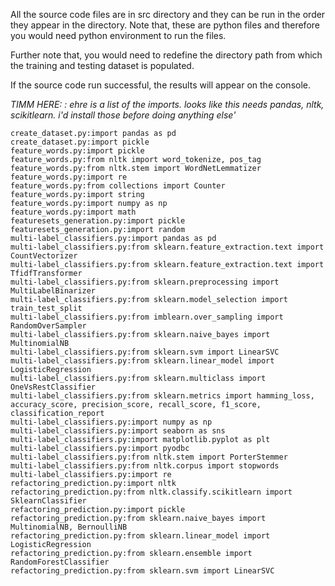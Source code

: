 All the source code files are in src directory and they can be run in the order they appear in the directory. Note that, these are python files and therefore you would need python environment to run the files.

Further note that, you would need to redefine the directory path from which the training and testing dataset is populated.

If the source code run successful, the results will appear on the console.  

_TIMM HERE: : ehre is a list of the imports. looks like this needs pandas, nltk, scikitlearn. i'd install those before doing anything else'_

```
create_dataset.py:import pandas as pd
create_dataset.py:import pickle
feature_words.py:import pickle
feature_words.py:from nltk import word_tokenize, pos_tag
feature_words.py:from nltk.stem import WordNetLemmatizer
feature_words.py:import re
feature_words.py:from collections import Counter
feature_words.py:import string
feature_words.py:import numpy as np
feature_words.py:import math
featuresets_generation.py:import pickle
featuresets_generation.py:import random
multi-label_classifiers.py:import pandas as pd
multi-label_classifiers.py:from sklearn.feature_extraction.text import CountVectorizer
multi-label_classifiers.py:from sklearn.feature_extraction.text import TfidfTransformer
multi-label_classifiers.py:from sklearn.preprocessing import MultiLabelBinarizer
multi-label_classifiers.py:from sklearn.model_selection import train_test_split
multi-label_classifiers.py:from imblearn.over_sampling import RandomOverSampler
multi-label_classifiers.py:from sklearn.naive_bayes import MultinomialNB
multi-label_classifiers.py:from sklearn.svm import LinearSVC
multi-label_classifiers.py:from sklearn.linear_model import LogisticRegression
multi-label_classifiers.py:from sklearn.multiclass import OneVsRestClassifier
multi-label_classifiers.py:from sklearn.metrics import hamming_loss, accuracy_score, precision_score, recall_score, f1_score, classification_report
multi-label_classifiers.py:import numpy as np
multi-label_classifiers.py:import seaborn as sns
multi-label_classifiers.py:import matplotlib.pyplot as plt
multi-label_classifiers.py:import pyodbc
multi-label_classifiers.py:from nltk.stem import PorterStemmer
multi-label_classifiers.py:from nltk.corpus import stopwords
multi-label_classifiers.py:import re
refactoring_prediction.py:import nltk
refactoring_prediction.py:from nltk.classify.scikitlearn import SklearnClassifier
refactoring_prediction.py:import pickle
refactoring_prediction.py:from sklearn.naive_bayes import MultinomialNB, BernoulliNB
refactoring_prediction.py:from sklearn.linear_model import LogisticRegression
refactoring_prediction.py:from sklearn.ensemble import RandomForestClassifier
refactoring_prediction.py:from sklearn.svm import LinearSVC
```
			
